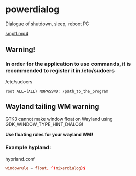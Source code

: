 # powerdialog

Dialogue of shutdown, sleep, reboot PC

[smpl1.mp4](smpl1.mp4)

## Warning!
### In order for the application to use commands, it is recommended to register it in **/etc/sudoers**

/etc/sudoers
```/etc/sudoers
root ALL=(ALL) NOPASSWD: /path_to_the_program
```
## Wayland tailing WM warning

GTK3 cannot make window float on Wayland using GDK_WINDOW_TYPE_HINT_DIALOG!

**Use floating rules for your wayland WM!**

### Example hypland:

hyprland.conf

```hyprland.conf
windowrule = float, ^(mixerdialog)$
```